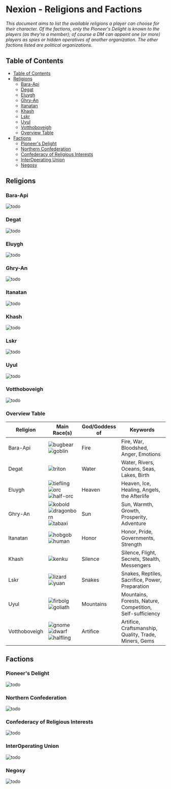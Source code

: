 # Nexion - Religions and Factions
*This document aims to list the available religions a player can choose for their character. Of the factions, only the Pioneer's Delight is known to the players (as they're a member); of course a DM can appoint one (or more) players as spies or hidden operatives of another organization. The other factions listed are political organizations.*

## Table of Contents
 - [Table of Contents](./factions.md#table-of-contents)
 - [Religions](./factions.md#religions)
   - [Bara-Api](./factions.md#bara-api)
   - [Degat](./factions.md#degat)
   - [Eluygh](./factions.md#eluygh)
   - [Ghry-An](./factions.md#ghry-an)
   - [Itanatan](./factions.md#itanatan)
   - [Khash](./factions.md#khash)
   - [Lskr](./factions.md#lskr)
   - [Uyul](./factions.md#uyul)
   - [Votthoboveigh](./factions.md#votthoboveigh)
   - [Overview Table](./factions.md#overview-table)
 - [Factions](./factions.md#factions)
   - [Pioneer's Delight](./factions.md#pioneers-delight)
   - [Northern Confederation](./factions.md#northern-confederation)
   - [Confederacy of Religious Interests](./factions.md#confederacy-of-religious-interests)
   - [InterOperating Union](./factions.md#interoperating-union)
   - [Negosy](./factions.md#negosy)

## Religions
### Bara-Api
![todo]
### Degat
![todo]
### Eluygh
![todo]
### Ghry-An
![todo]
### Itanatan
![todo]
### Khash
![todo]
### Lskr
![todo]
### Uyul
![todo]
### Votthoboveigh
![todo]
### Overview Table


 Religion | Main Race(s) | God/Goddess of | Keywords
 --- |--- | --- | ---
 Bara-Api | ![bugbear] <br /> ![goblin] | Fire | Fire, War, Bloodshed, Anger, Emotions
 Degat | ![triton] | Water | Water, Rivers, Oceans, Seas, Lakes, Birth
 Eluygh | ![tiefling] <br /> ![orc] <br /> ![half-orc] | Heaven | Heaven, Ice, Healing, Angels, the Afterlife
 Ghry-An | ![kobold] <br /> ![dragonborn] <br /> ![tabaxi] | Sun | Sun, Warmth, Growth, Prosperity, Adventure
 Itanatan | ![hobgob] <br /> ![human] | Honor | Honor, Pride, Governments, Strength
 Khash | ![kenku] | Silence | Silence, Flight, Secrets, Stealth, Messengers
 Lskr | ![lizard] <br /> ![yuan] | Snakes | Snakes, Reptiles, Sacrifice, Power, Preparation
 Uyul | ![firbolg] <br /> ![goliath] | Mountains | Mountains, Forests, Nature, Competition, Self-sufficiency
 Votthoboveigh | ![gnome] <br /> ![dwarf] <br /> ![halfling] | Artifice | Artifice, Craftsmanship, Quality, Trade, Miners, Gems

## Factions
### Pioneer's Delight
![todo]
### Northern Confederation
![todo]
### Confederacy of Religious Interests
![todo]
### InterOperating Union
![todo]
### Negosy
![todo]

[//]: # (links)
[hill]: https://img.shields.io/badge/-Hill_Dwarf-lightgrey
[mountain]: https://img.shields.io/badge/-Mountain_Dwarf-lightgrey
[dwarf]: https://img.shields.io/badge/-Dwarf-lightgrey
[lightfoot]: https://img.shields.io/badge/-Lightfoot_Halfling-green
[stout]: https://img.shields.io/badge/-Stout_Halfling-green
[halfling]: https://img.shields.io/badge/-Halfling-green
[human]: https://img.shields.io/badge/-Human-purple
[blue]: https://img.shields.io/badge/-Blue_Dragonborn-blue
[goldd]: https://img.shields.io/badge/-Gold_Dragonborn-gold
[silver]: https://img.shields.io/badge/-Silver_Dragonborn-silver
[bronze]: https://img.shields.io/badge/-Bronze_Dragonborn-bronze
[red]: https://img.shields.io/badge/-Red_Dragonborn-red
[copper]: https://img.shields.io/badge/-Copper_Dragonborn-brown
[green]: https://img.shields.io/badge/-Green_Dragonborn-green
[white]: https://img.shields.io/badge/-White_Dragonborn-white
[brass]: https://img.shields.io/badge/-Brass_Dragonborn-orange
[black]: https://img.shields.io/badge/-Black_Dragonborn-black
[dragonborn]: https://img.shields.io/badge/-Dragonborn-black
[rock]: https://img.shields.io/badge/-Rock_Gnome-yellow
[forest]: https://img.shields.io/badge/-Forest_Gnome-yellow
[gnome]: https://img.shields.io/badge/-Gnome-yellow
[half-orc]: https://img.shields.io/badge/-Half--Orc-red
[tiefling]: https://img.shields.io/badge/-Tiefling-darkred
[firbolg]: https://img.shields.io/badge/-Firbolg-darkgreen
[goliath]: https://img.shields.io/badge/-Goliath-grey
[kenku]: https://img.shields.io/badge/-Kenku-darkblue
[lizard]: https://img.shields.io/badge/-Lizardfolk-pink
[tabaxi]: https://img.shields.io/badge/-Tabaxi-beige
[triton]: https://img.shields.io/badge/-Triton-lightblue
[bugbear]: https://img.shields.io/badge/-Bugbear-orange
[goblin]: https://img.shields.io/badge/-Goblin-red
[hobgob]: https://img.shields.io/badge/-Hobgoblin-grey
[kobold]: https://img.shields.io/badge/-Kobold-brown
[orc]: https://img.shields.io/badge/-Orc-red
[yuan]: https://img.shields.io/badge/-Yuan--ti-darkgreen

[todo]: https://img.shields.io/badge/Status-To_Do-important
